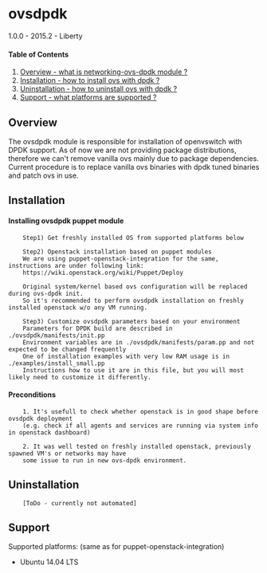 ovsdpdk
==========================================

1.0.0 - 2015.2 - Liberty

#### Table of Contents

1. [Overview - what is networking-ovs-dpdk module ?](#overview)
2. [Installation - how to install ovs with dpdk ?](#installation)
3. [Uninstallation - how to uninstall ovs with dpdk ?](#uninstallation)
4. [Support - what platforms are supported ?](#support)


Overview
--------

The ovsdpdk module is responsible for installation of openvswitch with DPDK support.
As of now we are not providing package distributions, therefore we can't remove vanilla ovs 
mainly due to package dependencies. Current procedure is to replace vanilla ovs binaries with 
dpdk tuned binaries and patch ovs in use.


Installation
------------

#### Installing ovsdpdk puppet module

        Step1) Get freshly installed OS from supported platforms below

        Step2) Openstack installation based on puppet modules
        We are using puppet-openstack-integration for the same, instructions are under following link:
        https://wiki.openstack.org/wiki/Puppet/Deploy

        Original system/kernel based ovs configuration will be replaced during ovs-dpdk init.
        So it's recommended to perform ovsdpdk installation on freshly installed openstack w/o any VM running.

        Step3) Customize ovsdpdk parameters based on your environment
        Parameters for DPDK build are described in ./ovsdpdk/manifests/init.pp
        Environment variables are in ./ovsdpdk/manifests/param.pp and not expected to be changed frequently
        One of installation examples with very low RAM usage is in ./examples/install_small.pp
        Instructions how to use it are in this file, but you will most likely need to customize it differently.

#### Preconditions

        1. It's usefull to check whether openstack is in good shape before ovsdpdk deployment
        (e.g. check if all agents and services are running via system info in openstack dashboard)

        2. It was well tested on freshly installed openstack, previously spawned VM's or networks may have
        some issue to run in new ovs-dpdk environment.


Uninstallation
--------------

        [ToDo - currently not automated]


Support
-------

Supported platforms: 
(same as for puppet-openstack-integration)
* Ubuntu 14.04 LTS

